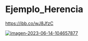 # Ejemplo_Herencia
https://ibb.co/wJ8JfzC

<a href="https://ibb.co/wJ8JfzC"><img src="https://i.ibb.co/rbqbVwM/imagen-2023-06-14-104657877.png" alt="imagen-2023-06-14-104657877" border="0"></a>
